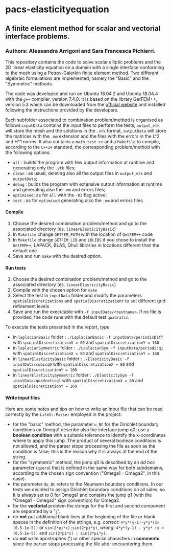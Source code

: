 # pacs-elasticityequation
## A finite element method for scalar and vectorial interface problems.
### Authors: Alessandra Arrigoni and Sara Francesca Pichierri.

This repository contains the code to solve scalar elliptic problems and the 2D linear elasticity equation on a domain with a single interface conforming to the mesh using a Petrov-Galerkin finite element method. Two different algebraic formulations are implemented, namely the "Basic" and the "Symmetric" methods.

The code was developed and run on Ubuntu 18.04.2 and Ubuntu 18.04.4 with the `g++` compiler, version 7.4.0.
It is based on the library GetFEM++, version 5.3 which can be downloaded from the [official website](http://getfem.org/index.html "getFEM website") and installed following the instructions provided by the developers.

Each subfolder associated to combination problem/method is organised as follows:`inputData` contains the input files to perform the tests, `output_vtk` will store the mesh and the solutions in the `.vtk` format, `outputData` will store the matrices with the `.mm` extension and the files with the errors in the L^2 and H^1 norms. It also contains a `main_test.cc` and a `Makefile` to compile, according to the `C++14` standard, the corresponding problem/method with the following options:
* `all` : builds the program with few output information at runtime and generating only the `.vtk` files;
* `clean` : as usual, deleting also all the output files in `output_vtk` and `outputData`;
* `debug` : builds the program with extensive output information at runtime and generating also the `.mm` and errors files;
* `optimised`: as for `all` with the `-O3` flag active;
* `test` : as for `optimised` generating also the `.mm` and errors files.

#### Compile
1. Choose the desired combination problem/method and go to the associated directory (es. `linearElasticityBasic`)
2. In `Makefile` change `GETFEM_PATH` with the location of `GetFEM++` code
3. In `Makefile` change `GETFEM_LIB` and `LDLIBS` if you chose to install the `GetFEM++`, LAPACK, BLAS, Qhull libraries in locations different than the default one
4. Save and run `make` with the desired option.

#### Run tests
1. Choose the desired combination problem/method and go to the associated directory (es. `linearElasticityBasic`)
2. Compile with the chosen option for `make`
3. Select the test in `inputData` folder and modify the parameters `spatialDiscretizationX` and `spatialDiscretizationY` to set different grid refinement levels
4. Save and run the executable with `-f inputData/<testname>`. If no file is provided, the code runs with the default test `quadratic`.

To execute the tests presented in the report, type:
* in `laplacianBasic` folder : `./LaplacianBasic -f inputData/periodicDiff` with `spatialDiscretizationX = 80` and `spatialDiscretizationY = 160`
* in `laplacianSymmetric` folder : `./LaplacianSym -f inputData/periodicq1` with `spatialDiscretizationX = 80` and `spatialDiscretizationY = 160`
* in `linearElasticityBasic` folder : `./ElasticityBasic -f inputData/cubicq0` with `spatialDiscretizationX = 80` and `spatialDiscretizationY = 160`
* in `linearElasticitySymmetric` folder : `./ElasticitySym -f inputData/quadraticq1` with `spatialDiscretizationX = 80` and `spatialDiscretizationY = 160`

#### Write input files
Here are some notes and tips on how to write an input file that can be read correctly by the `LifeV::Parser` employed in the project:
* for the "basic" method, the parameter `u_BC` for the Dirichlet boundary conditions on Omega1 describe also the interface jump q0; use a **boolean condition** with a suitable tolerance to identify the x-coordinates where to apply this jump. The product of several boolean conditions is not allowed, and the parser stops processing the file as soon as the condition is false; this is the reason why it is always at the end of the string.
* for the "symmetric" method, the jump q0 is described by an *ad hoc* parameter (`qzero`) that is defined in the same way for both subdomains, according to the chosen sign convention ("Omega1 - Omega2", in this case).
* the parameter `du_BC` refers to the Neumann boundary conditions. In our tests we decided to assign Dirichlet boundary conditions on all sides, so it is always set to 0 for Omega1 and contains the jump q1 (with the "Omega1 - Omega2" sign convention) for Omega2.
* for the **vectorial** problem the strings for the first and second component are separated by a "**;**".
* do **not** put additional blank lines at the beginning of the file or blank spaces in the definition of the strings, e.g. *correct*: `4*y*(y-1)-y*y*(x>(0.5-1e-5))` or `sin(2*pi*x);sin(2*pi*y)`, *wrong*: `4*y*(y-1) - y*y* (x > (0.5-1e-5))` and `sin(2*pi*x) ; sin(2*pi*y)`.
* do **not** write apostrophes (**'**) or other special characters in **comments** since the parser stops processing the file after encountering them.
